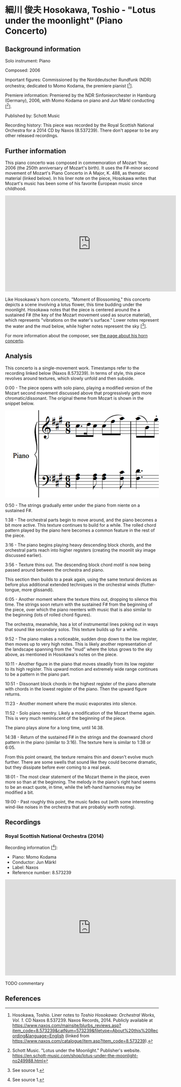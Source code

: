 # 細川 俊夫 Hosokawa, Toshio - "Lotus under the moonlight" (Piano Concerto)

## Background information

Solo instrument: Piano

Composed: 2006

Important figures: Commissioned by the Norddeutscher Rundfunk (NDR) orchestra;
dedicated to Momo Kodama, the premiere pianist \[[^1]\].

Premiere information: Premiered by the NDR Sinfonieorchester in Hamburg (Germany),
2006, with Momo Kodama on piano and Jun Märkl conducting \[[^2]\].

Published by: Schott Music

Recording history: This piece was recorded by the Royal Scottish National
Orchestra for a 2014 CD by Naxos (8.537239). There don't
appear to be any other released recordings.

## Further information

This piano concerto was composed in commemoration of Mozart Year, 2006
(the 250th anniversary of Mozart's birth).
It uses the F#-minor second movement of Mozart's Piano Concerto in A Major,
K. 488, as thematic material (linked below).
In his liner note on the piece, Hosokawa writes that Mozart's music has been
some of his favorite European music since childhood.

<iframe width="560" height="315" src="https://www.youtube.com/embed/6Sxp9M0Jm4w?start=703" frameborder="0" allow="accelerometer; autoplay; clipboard-write; encrypted-media; gyroscope; picture-in-picture" allowfullscreen></iframe>

Like Hosokawa's horn concerto, "Moment of Blossoming," this concerto depicts
a scene involving a lotus flower, this time budding under the moonlight.
Hosokawa notes that the piece is centered around the a sustained F# (the key of
the Mozart movement used as source material), which represents "vibrations on
the water's surface." Lower notes represent the water and the mud below, while
higher notes represent the sky \[[^3]\].

For more information about the composer, see
[the page about his horn concerto](./07-hosokawa-moment-of-blossoming.md).

## Analysis

This concerto is a single-movement work.
Timestamps refer to the recording linked below (Naxos 8.573239).
In terms of style, this piece revolves around textures, which slowly
unfold and then subside.

0:00 - The piece opens with solo piano, playing a modified version of
the Mozart second movement discussed above that progressively gets
more chromatic/dissonant.
The original theme from Mozart is shown in the snippet below.

![The Mozart theme used in this piece.](../snippets/09-hosokawa-lotus-under-the-moonlight/mozart-k488-ii-theme.png)

0:50 - The strings gradually enter under the piano from niente on a sustained F#.

1:38 - The orchestral parts begin to move around, and the piano becomes a bit
more active. This texture continues to build for a while. The rolled chord
pattern played by the piano here becomes a common feature in the rest of the piece.

3:16 - The piano begins playing heavy descending block chords, and the orchestral
parts reach into higher registers (creating the moonlit sky image discussed earlier).

3:56 - Texture thins out. The descending block chord motif is now being passed around
between the orchestra and piano.

This section then builds to a peak again, using the same textural devices as before
plus additional extended techniques in the orchestral winds (flutter-tongue,
more glissandi).

6:05 - Another moment where the texture thins out, dropping to silence this time.
The strings soon return with the sustained F# from the beginning of the piece,
over which the piano reenters with music that is also similar to the beginning
(lots of rolled chord figures).

The orchestra, meanwhile, has a lot of instrumental lines poking out in ways
that sound like secondary solos. This texture builds up for a while.

9:52 - The piano makes a noticeable, sudden drop down to the low register, then
moves up to very high notes.
This is likely another representation of the landscape spanning from the "mud"
where the lotus grows to the sky above, as mentioned in Hosokawa's notes
on the piece.

10:11 - Another figure in the piano that moves steadily from its low
register to its high register.
This upward motion and extremely wide range continues to be
a pattern in the piano part.

10:51 - Dissonant block chords in the highest register of the piano alternate
with chords in the lowest register of the piano.
Then the upward figure returns.

11:23 - Another moment where the music evaporates into silence.

11:52 - Solo piano reentry. Likely a modification of the Mozart theme again.
This is very much reminiscent of the beginning of the piece.

The piano plays alone for a long time, until 14:38.

14:38 - Return of the sustained F# in the strings and the downward chord
pattern in the piano (similar to 3:16). The texture here is similar to 1:38
or 6:05.

From this point onward, the texture remains thin and doesn't evolve much further.
There are some swells that sound like they could become dramatic, but they
dissipate before ever coming to a real peak.

18:01 - The most clear statement of the Mozart theme in the piece, even more so
than at the beginning.
The melody in the piano's right hand seems to be an exact quote, in time, while
the left-hand harmonies may be modified a bit.

19:00 - Past roughly this point, the music fades out (with some interesting
wind-like noises in the orchestra that are probably worth noting).

## Recordings

### Royal Scottish National Orchestra (2014)

Recording information \[[^4]\]:
- Piano: Momo Kodama
- Conductor: Jun Märkl
- Label: Naxos
- Reference number: 8.573239

<iframe width="560" height="315" src="https://www.youtube.com/embed/3SJeSgqtAN8" frameborder="0" allow="accelerometer; autoplay; clipboard-write; encrypted-media; gyroscope; picture-in-picture" allowfullscreen></iframe>

TODO commentary

## References

[^1]: Hosokawa, Toshio. Liner notes to *Toshio Hosokawa: Orchestral Works, Vol. 1*. CD Naxos 8.537239. Naxos Records, 2014. Publicly available at <https://www.naxos.com/mainsite/blurbs_reviews.asp?item_code=8.573239&catNum=573239&filetype=About%20this%20Recording&language=English> (linked from <https://www.naxos.com/catalogue/item.asp?item_code=8.573239>).

[^2]: Schott Music. "Lotus under the Moonlight." Publisher's website. <https://en.schott-music.com/shop/lotus-under-the-moonlight-no249988.html>

[^3]: See source 1.

[^4]: See source 1.
